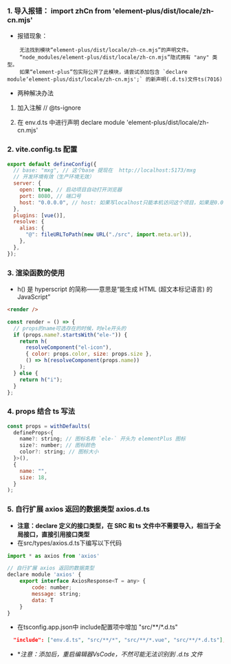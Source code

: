 ### 1. 导入报错： import zhCn from 'element-plus/dist/locale/zh-cn.mjs'

- 报错现象：

```
    无法找到模块“element-plus/dist/locale/zh-cn.mjs”的声明文件。
    “node_modules/element-plus/dist/locale/zh-cn.mjs”隐式拥有 "any" 类型。
    如果“element-plus”包实际公开了此模块，请尝试添加包含 `declare module‘element-plus/dist/locale/zh-cn.mjs';` 的新声明(.d.ts)文件ts(7016)
```

- 两种解决办法

1. 加入注解 // @ts-ignore

2. 在 env.d.ts 中进行声明 declare module 'element-plus/dist/locale/zh-cn.mjs'

### 2. vite.config.ts 配置

```js
export default defineConfig({
  // base: "mxg", // 这个base 提现在  http://localhost:5173/mxg
  // 开发环境有效（生产环境无效）
  server: {
    open: true, // 启动项目自动打开浏览器
    port: 8080, // 端口号
    host: "0.0.0.0", // host: 如果写localhost只能本机访问这个项目，如果是0.0.0.0开放给所有的ip访问此项目
  },
  plugins: [vue()],
  resolve: {
    alias: {
      "@": fileURLToPath(new URL("./src", import.meta.url)),
    },
  },
});
```

### 3. 渲染函数的使用

- h() 是 hyperscript 的简称——意思是“能生成 HTML (超文本标记语言) 的 JavaScript”

```html
<render />
```

```js
const render = () => {
  // props的name可选存在的时候，时ele开头的
  if (props.name?.startsWith("ele-")) {
    return h(
      resolveComponent("el-icon"),
      { color: props.color, size: props.size },
      () => h(resolveComponent(props.name))
    );
  } else {
    return h("i");
  }
};
```

### 4. props 结合 ts 写法

```js
const props = withDefaults(
  defineProps<{
    name?: string; // 图标名称 `ele-` 开头为 elementPlus 图标
    size?: number; // 图标颜色
    color?: string; // 图标大小
  }>(),
  {
    name: "",
    size: 18,
  }
);
```

### 5. 自行扩展 axios 返回的数据类型 axios.d.ts
- **注意：declare 定义的接口类型，在 SRC 和 ts 文件中不需要导入，相当于全局接口，直接引用接口类型**
- 在src/types/axios.d.ts下编写以下代码
```js
import * as axios from 'axios'

// 自行扩展 axios 返回的数据类型
declare module 'axios' {
    export interface AxiosResponse<T = any> {
        code: number;
        message: string;
        data: T
    }
}
```

- 在tsconfig.app.json中 include配置项中增加 "src/**/*.d.ts"

```json
  "include": ["env.d.ts", "src/**/*", "src/**/*.vue", "src/**/*.d.ts"], // src里面所有内容都支持ts语法
```

- **注意：添加后，重启编辑器VsCode，不然可能无法识别到 *.d.ts 文件**